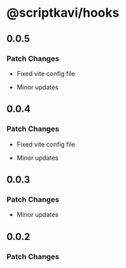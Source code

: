 # @scriptkavi/hooks

## 0.0.5

### Patch Changes

- Fixed vite config file

- Minor updates

## 0.0.4

### Patch Changes

- Fixed vite config file

- Minor updates

## 0.0.3

### Patch Changes

- Minor updates

## 0.0.2

### Patch Changes
